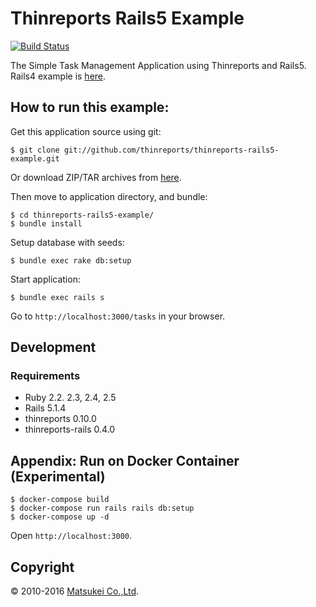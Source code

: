 # Thinreports Rails5 Example

[![Build Status](https://travis-ci.org/thinreports/thinreports-rails5-example.svg?branch=master)](https://travis-ci.org/thinreports/thinreports-rails5-example)

The Simple Task Management Application using Thinreports and Rails5.
Rails4 example is [here](https://github.com/thinreports/thinreports-rails4-example).

## How to run this example:

Get this application source using git:

    $ git clone git://github.com/thinreports/thinreports-rails5-example.git

Or download ZIP/TAR archives from [here](https://github.com/thinreports/thinreports-rails5-example/archive/master.zip).

Then move to application directory, and bundle:

    $ cd thinreports-rails5-example/
    $ bundle install

Setup database with seeds:

    $ bundle exec rake db:setup

Start application:

    $ bundle exec rails s

Go to `http://localhost:3000/tasks` in your browser.

## Development

### Requirements

* Ruby 2.2. 2.3, 2.4, 2.5
* Rails 5.1.4
* thinreports 0.10.0
* thinreports-rails 0.4.0

## Appendix: Run on Docker Container (Experimental)

```
$ docker-compose build
$ docker-compose run rails rails db:setup
$ docker-compose up -d
```

Open `http://localhost:3000`.

## Copyright

&copy; 2010-2016 [Matsukei Co.,Ltd](http://www.matsukei.co.jp).
